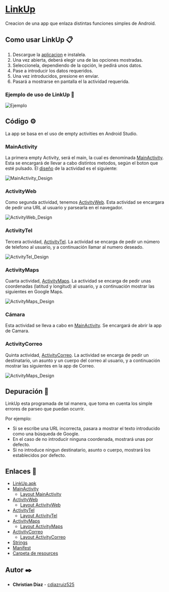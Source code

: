 # [LinkUp](https://github.com/cdiazruiz525/LinkUp_ChristianDiazRuiz/blob/main/LinkUp/apk/linkup.apk)
Creacion de una app que enlaza distintas funciones simples de Android.

## Como usar LinkUp 📋
1. Descargue la [aplicacion](https://github.com/cdiazruiz525/LinkUp_ChristianDiazRuiz/blob/main/LinkUp/apk/linkup.apk) e instalela.
1. Una vez abierta, deberá elegir una de las opciones mostradas.
1. Seleccionela, dependiendo de la opción, le pedirá unos datos.
1. Pase a introducir los datos requeridos.
1. Una vez introducidos, presione en enviar.
2. Pasará a mostrarse en pantalla el la actividad requerida.

### Ejemplo de uso de LinkUp 🚀
![Ejemplo](https://github.com/cdiazruiz525/LinkUp_ChristianDiazRuiz/blob/main/LinkUp_Images/ejemplo.gif)


## Código ⚙️

La app se basa en el uso de empty activities en Android Studio.

### MainActivity
La primera empty Activity, será el main, la cual es denominada [MainActivity](https://github.com/cdiazruiz525/LinkUp_ChristianDiazRuiz/blob/main/LinkUp/app/src/main/java/com/chrsoft/linkup/MainActivity.java). Esta se encargará de llevar a cabo distintos metodos, según el boton que esté pulsado. El [diseño](https://github.com/cdiazruiz525/LinkUp_ChristianDiazRuiz/blob/main/LinkUp/app/src/main/res/layout/activity_main.xml) de la actividad es el siguiente:

![MainActivity_Design](https://github.com/cdiazruiz525/LinkUp_ChristianDiazRuiz/blob/main/LinkUp_Images/MainActivity_Design.png)


### ActivityWeb
Como segunda actividad, tenemos [ActivityWeb](https://github.com/cdiazruiz525/LinkUp_ChristianDiazRuiz/blob/main/LinkUp/app/src/main/java/com/chrsoft/linkup/ActivityWeb.java). Esta actividad se encargara de pedir una URL al usuario y parsearla en el navegador.

![ActivityWeb_Design](https://github.com/cdiazruiz525/LinkUp_ChristianDiazRuiz/blob/main/LinkUp_Images/ActivityWeb_Design.png)

### ActivityTel
Tercera actividad, [ActivityTel](https://github.com/cdiazruiz525/LinkUp_ChristianDiazRuiz/blob/main/LinkUp/app/src/main/java/com/chrsoft/linkup/ActivityTel.java).
La actividad se encarga de pedir un número de telefono al usuario, y a continuación llamar al numero deseado.

![ActivityTel_Design](https://github.com/cdiazruiz525/LinkUp_ChristianDiazRuiz/blob/main/LinkUp_Images/ActivityTel_Design.png)

### ActivityMaps
Cuarta actividad, [ActivityMaps](https://github.com/cdiazruiz525/LinkUp_ChristianDiazRuiz/blob/main/LinkUp/app/src/main/java/com/chrsoft/linkup/ActivityMaps.java).
La actividad se encarga de pedir unas coordenadas (latitud y longitud) al usuario, y a continuación mostrar las siguientes en Google Maps.

![ActivityMaps_Design](https://github.com/cdiazruiz525/LinkUp_ChristianDiazRuiz/blob/main/LinkUp_Images/ActivityMaps_Design.png)


### Cámara
Esta actividad se lleva a cabo en [MainActivity](https://github.com/cdiazruiz525/LinkUp_ChristianDiazRuiz/blob/main/LinkUp/app/src/main/java/com/chrsoft/linkup/MainActivity.java). Se encargará de abrir la app de Camara.


### ActivityCorreo
Quinta actividad, [ActivityCorreo](https://github.com/cdiazruiz525/LinkUp_ChristianDiazRuiz/blob/main/LinkUp/app/src/main/java/com/chrsoft/linkup/ActivityCorreo.java).
La actividad se encarga de pedir un destinatario, un asunto y un cuerpo del correo al usuario, y a continuación mostrar las siguientes en la app de Correo.

![ActivityMaps_Design](https://github.com/cdiazruiz525/LinkUp_ChristianDiazRuiz/blob/main/LinkUp_Images/ActivityCorreo_Design.png)


## Depuración 🔧

LinkUp esta programada de tal manera, que toma en cuenta los simple errores de parseo que puedan ocurrir.

Por ejemplo:
* Si se escribe una URL incorrecta, pasara a mostrar el texto introducido como una búsqueda de Google.
* En el caso de no introducir ninguna coordenada, mostrará unas por defecto.
* Si no introduce ningun destinatario, asunto o cuerpo, mostrará los establecidos por defecto.


## Enlaces 🔗

* [LinkUp.apk](https://github.com/cdiazruiz525/LinkUp_ChristianDiazRuiz/blob/main/LinkUp/apk/linkup.apk)
* [MainActivity](https://github.com/cdiazruiz525/LinkUp_ChristianDiazRuiz/blob/main/LinkUp/app/src/main/java/com/chrsoft/linkup/MainActivity.java)
  * [Layout MainActivity](https://github.com/cdiazruiz525/MinCalc_ChristianDiazRuiz/blob/main/MinCalc/app/src/main/res/layout/activity_main.xml)
* [ActivityWeb](https://github.com/cdiazruiz525/LinkUp_ChristianDiazRuiz/blob/main/LinkUp/app/src/main/java/com/chrsoft/linkup/ActivityWeb.java)
  * [Layout ActivityWeb](https://github.com/cdiazruiz525/LinkUp_ChristianDiazRuiz/blob/main/LinkUp/app/src/main/res/layout/activity_web.xml)
* [ActivityTel](https://github.com/cdiazruiz525/LinkUp_ChristianDiazRuiz/blob/main/LinkUp/app/src/main/java/com/chrsoft/linkup/ActivityTel.java)
  * [Layout ActivityTel](https://github.com/cdiazruiz525/LinkUp_ChristianDiazRuiz/blob/main/LinkUp/app/src/main/res/layout/activity_tel.xml)
* [ActivityMaps](https://github.com/cdiazruiz525/LinkUp_ChristianDiazRuiz/blob/main/LinkUp/app/src/main/java/com/chrsoft/linkup/ActivityMaps.java)
  * [Layout ActivityMaps](https://github.com/cdiazruiz525/LinkUp_ChristianDiazRuiz/blob/main/LinkUp/app/src/main/res/layout/activity_maps.xml)
* [ActivityCorreo](https://github.com/cdiazruiz525/LinkUp_ChristianDiazRuiz/blob/main/LinkUp/app/src/main/java/com/chrsoft/linkup/ActivityCorreo.java)
  * [Layout ActivityCorreo](https://github.com/cdiazruiz525/LinkUp_ChristianDiazRuiz/blob/main/LinkUp/app/src/main/res/layout/activity_correo.xml)
* [Strings](https://github.com/cdiazruiz525/LinkUp_ChristianDiazRuiz/blob/main/LinkUp/app/src/main/res/values/strings.xml)
* [Manifest](https://github.com/cdiazruiz525/LinkUp_ChristianDiazRuiz/blob/main/LinkUp/app/src/main/AndroidManifest.xml)
* [Carpeta de resources](https://github.com/cdiazruiz525/LinkUp_ChristianDiazRuiz/tree/main/LinkUp/app/src/main/res)


## Autor ✒️

* **Christian Díaz** - [cdiazruiz525](https://github.com/cdiazruiz525)
